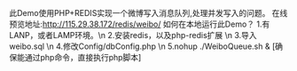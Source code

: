此Demo使用PHP+REDIS实现一个微博写入消息队列,处理并发写入的问题。 
在线预览地址:http://115.29.38.172/redis/weibo/
如何在本地运行此Demo？
1.有LANP，或者LAMP环境。\n
2.安装redis，以及php-redis扩展 \n
3.导入weibo.sql \n
4.修改Config/dbConfig.php \n
5.nohup ./WeiboQueue.sh &   [确保能通过php命令，直接执行php脚本]